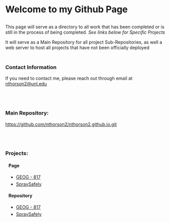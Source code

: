 <html>
	<head>
	<style>
		#header {
		    background-color: #171717;
		    color: #FDFDFB;
		    float: left;
		    position: fixed;
		    border: 1px solid #000;
		    -webkit-border-top-right-radius: 4px;
		    -webkit-border-bottom-right-radius: 4px;
		    -moz-border-radius-topright: 4px;
		    -moz-border-radius-bottomright: 4px;
		    border-top-right-radius: 4px;
		    border-bottom-right-radius: 4px;
		    padding: 34px 25px 22px 50px;
		    margin: 30px 25px 0 0;
		    -webkit-font-smoothing: antialiased;
		}
		#section {
		    width: 650px;
		    float: right;
		    padding-bottom: 50px;
		    margin-right: -80px;
		}
	</style>
	</head>
	<body>
		<h1 style="padding-bottom: 10px;">Welcome to my Github Page</h1>
		<p>This page will serve as a directory to all work that has been completed or is still in the process of being completed. <i>See links below for Specific 				Projects</i></p>
		<p>It will serve as a Main Repository for all project Sub-Repositories, as well a web server to host all projects that have not been officially deployed</p>
		<h3 style="padding-top: 20px;">Contact Information</h3>
		<p>If you need to contact me, please reach out through email at <a href="mailto:nthorson2@unl.edu">nthorson2@unl.edu</a></p>
		<h3 style="padding-top: 50px;">Main Repository:</h3>
		<a href="https://github.com/nthorson2/nthorson2.github.io.git">https://github.com/nthorson2/nthorson2.github.io.git</a>
		<h3 style="padding-top: 50px;">Projects:</h3>
		<h4 style="margin-left: 10px;">Page</h4>
		<ul style="margin-left: 10px;">
			<li><a href="https://nthorson2.github.io/GEOG_817/">GEOG - 817</a></li>
			<li style="padding-top: 5px;"><a href="https://nthorson2.github.io/SpraySafely/">SpraySafely</a></li>
		</ul>
		<h4 style="padding-top: 0px; margin-left: 10px;">Repository</h4>
		<ul style="margin-left: 10px;">
			<li><a href="https://github.com/nthorson2/GEOG_817">GEOG - 817</a></li>
			<li style="padding-top: 5px;"><a href="https://github.com/nthorson2/SpraySafely">SpraySafely</a></li>
		</ul>
	</body>
</html>


